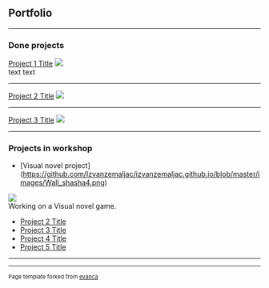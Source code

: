 ## Portfolio

---

### Done projects 

[Project 1 Title](/sample_page)
<img src="images/dummy_thumbnail.jpg?raw=true"/>
<br>
text text
<br>

---
[Project 2 Title](/pdf/sample_presentation.pdf)
<img src="images/dummy_thumbnail.jpg?raw=true"/>

---
[Project 3 Title](http://example.com/)
<img src="images/dummy_thumbnail.jpg?raw=true"/>

---

### Projects in workshop

- [Visual novel project] (https://github.com/Izvanzemaljac/izvanzemaljac.github.io/blob/master/images/Wall_shasha4.png)
<img src="images/images/Wall_shasha4.png"/>
<br>
Working on a Visual novel game. 
<br>

- [Project 2 Title](http://example.com/)
- [Project 3 Title](http://example.com/)
- [Project 4 Title](http://example.com/)
- [Project 5 Title](http://example.com/)

---




---
<p style="font-size:11px">Page template forked from <a href="https://github.com/evanca/quick-portfolio">evanca</a></p>
<!-- Remove above link if you don't want to attibute -->
